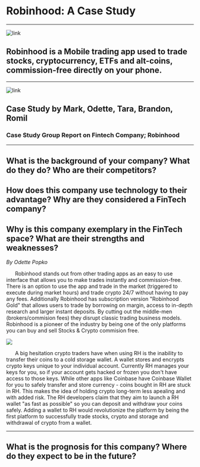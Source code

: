 # Robinhood: A Case Study
---
![link](https://9to5mac.com/wp-content/uploads/sites/6/2021/01/Robinhood-app-controversy.jpg?quality=82&strip=all)

## Robinhood is a Mobile trading app used to trade stocks, cryptocurrency, ETFs and alt-coins, commission-free directly on your phone.
---
![link](https://techcrunch.com/wp-content/uploads/2019/01/RHC-Devices.jpg?resize=1536,864)

Case Study by Mark, Odette, Tara, Brandon, Romil 
---
### Case Study Group Report on Fintech Company; Robinhood
---
**What is the background of your company? What do they do? Who are their competitors?**
---
**How does this company use technology to their advantage? Why are they considered a FinTech company?**
---
**Why is this company exemplary in the FinTech space? What are their strengths and weaknesses?**
---
*By Odette Popko*  

&nbsp;&nbsp;&nbsp;&nbsp;&nbsp;&nbsp;Robinhood stands out from other trading apps as an easy to use interface that allows you to make trades instantly and commission-free. There is an option to use the app and trade in the market (triggered to execute during market hours) and trade crypto 24/7 without having to pay any fees. Additionally Robinhood has subscription version "Robinhood Gold" that allows users to trade by borrowing on margin, access to in-depth research and larger instant deposits. By cutting out the middle-men (brokers/commision fees) they disrupt classic trading business models. Robinhood is a pioneer of the industry by being one of the only platforms you can buy and sell Stocks & Crypto commision free.    

![](https://techcrunch.com/wp-content/uploads/2018/01/robinhood-crypto.png?w=1390&crop=1)  

&nbsp;&nbsp;&nbsp;&nbsp;&nbsp;&nbsp;A big hesitation crypto traders have when using RH is the inability to transfer their coins to a cold storage wallet. A wallet stores and encrypts crypto keys unique to your individual account. Currently RH manages your keys for you, so if your account gets hacked or frozen you don't have access to those keys. While other apps like Coinbase have Coinbase Wallet for you to safely transfer and store currency - coins bought in RH are stuck in RH. This makes the idea of holding crypto long-term less apealing and with added risk. The RH developers claim that they aim to launch a RH wallet "as fast as possible" so you can deposit and withdraw your coins safely. Adding a wallet to RH would revolutionize the platform by being the first platform to successfully trade stocks, crypto and storage and withdrawal of crypto from a wallet.  

---
**What is the prognosis for this company? Where do they expect to be in the future?**
---
